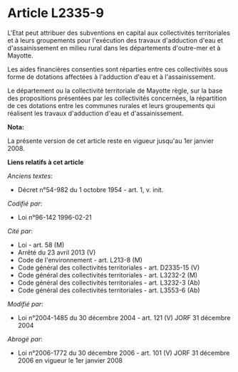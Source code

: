 # Article L2335-9

L'Etat peut attribuer des subventions en capital aux collectivités territoriales et à leurs groupements pour l'exécution des
travaux d'adduction d'eau et d'assainissement en milieu rural dans les départements d'outre-mer et à Mayotte.

Les aides financières consenties sont réparties entre ces collectivités sous forme de dotations affectées à l'adduction d'eau
et à l'assainissement.

Le département ou la collectivité territoriale de Mayotte règle, sur la base des propositions présentées par les
collectivités concernées, la répartition de ces dotations entre les communes rurales et leurs groupements qui réalisent les
travaux d'adduction d'eau et d'assainissement.

**Nota:**

La présente version de cet article reste en vigueur jusqu'au 1er janvier 2008.

**Liens relatifs à cet article**

_Anciens textes_:

  - Décret n°54-982 du 1 octobre 1954 - art. 1, v. init.

_Codifié par_:

  - Loi n°96-142 1996-02-21

_Cité par_:

  - Loi - art. 58 (M)
  - Arrêté du 23 avril 2013 (V)
  - Code de l'environnement - art. L213-8 (M)
  - Code général des collectivités territoriales - art. D2335-15 (V)
  - Code général des collectivités territoriales - art. L3232-2 (M)
  - Code général des collectivités territoriales - art. L3232-3 (Ab)
  - Code général des collectivités territoriales - art. L3553-6 (Ab)

_Modifié par_:

  - Loi n°2004-1485 du 30 décembre 2004 - art. 121 (V) JORF 31 décembre 2004

_Abrogé par_:

  - Loi n°2006-1772 du 30 décembre 2006 - art. 101 (V) JORF 31 décembre 2006 en vigueur le 1er janvier 2008
